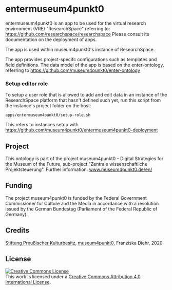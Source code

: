# entermuseum4punkt0

entermuseum4punkt0 is an app to be used for the virtual research environment (VRE) "ResearchSpace" referring to: https://github.com/researchspace/researchspace 
Please consult its documentation on the deployment of apps.

The app is used within museum4punkt0's instance of ResearchSpace.

The app provides project-specifc configurations such as templates and field definitions. The data model of the app is based on  the enter-ontology, referring to 
https://github.com/museum4punkt0/enter-ontology


### Setup editor role

To setup a user role that is allowed to add and edit data in an instance of the
ResearchSpace platform that hasn't defined such yet, run this script from the
instance's project folder on the host:

    apps/entermuseum4punkt0/setup-role.sh

This refers to instances setup with https://github.com/museum4punkt0/entermuseum4punkt0-deployment


## Project
This ontology is part of the project museum4punkt0 - Digital Strategies for the Museum of the Future, sub-project "Zentrale wissenschaftliche Projektsteuerung". Further information: www.museum4punkt0.de/en/

## Funding
The project museum4punkt0 is funded by the Federal Government Commissioner for Culture and the Media in accordance with a resolution issued by the German Bundestag (Parliament of the Federal Republic of Germany).

## Credits
<a href="https://www.preussischer-kulturbesitz.de/"> Stiftung Preußischer Kulturbesitz</a>, <a href="https://www.museum4punkt0.de/en"> museum4punkt0</a>, Franziska Diehr, 2020

## License
<a rel="license" href="http://creativecommons.org/licenses/by/4.0/">
<img alt="Creative Commons License" style="border-width:0" src="https://i.creativecommons.org/l/by/4.0/88x31.png" />
</a><br />This work is licensed under a 
<a rel="license" href="http://creativecommons.org/licenses/by/4.0/">Creative Commons Attribution 4.0 International License</a>.

